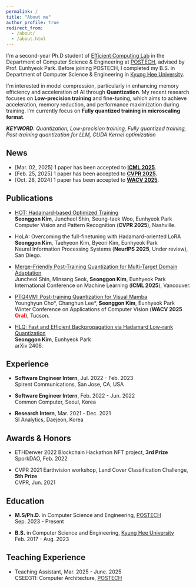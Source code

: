 ```yaml
---
permalink: /
title: "About me"
author_profile: true
redirect_from: 
  - /about/
  - /about.html
---
```


I'm a second-year Ph.D student of [Efficient Computing Lab](https://sites.google.com/view/eh-p) in the Department of Computer Science & Engineering at [POSTECH](https://www.postech.ac.kr), advised by Prof. Eunhyeok Park. Before joining POSTECH, I completed my B.S. in Department of Computer Science & Engineering in [Kyung Hee University](https://www.khu.ac.kr).

I'm interested in model compression, particularly in enhancing memory efficiency and acceleration of AI through **Quantization**. My recent research focuses on **Low-precision training** and fine-tuning, which aims to achieve acceleration, memory reduction, and performance maximization during training. I’m currently focus on **Fully quantized training in microscaling format**.

_**KEYWORD**: Quantization, Low-precision training, Fully quantized training, Post-training quantization for LLM, CUDA Kernel optimization_


News
-----
- [Mar. 02, 2025] 1 paper has been accepted to [**ICML 2025**](https://icml.cc//).
- [Feb. 25, 2025] 1 paper has been accepted to [**CVPR 2025**](https://cvpr.thecvf.com/).
- [Oct. 28, 2024] 1 paper has been accepted to [**WACV 2025**](https://wacv2025.thecvf.com/).


Publications
-----

- [HOT: Hadamard-based Optimized Training](https://arxiv.org/abs/2503.21261)  
**Seonggon Kim**, Juncheol Shin, Seung-taek Woo, Eunhyeok Park  
Computer Vision and Pattern Recognition (**CVPR 2025**), Nashville.

- HoLA: Overcoming the full-finetuning with Hadamard-oriented LoRA  
**Seonggon Kim**, Taehyeon Kim, Byeori Kim, Eunhyeok Park  
Neural Information Processing Systems (**NeurIPS 2025**, Under review), San Diego.

- [Merge-Friendly Post-Training Quantization for Multi-Target Domain Adaptation](https://arxiv.org/abs/2505.23651)  
Juncheol Shin, Minsang Seok, **Seonggon Kim**, Eunhyeok Park  
International Conference on Machine Learning (**ICML 2025**), Vancouver.

- [PTQ4VM: Post-training Quantization for Visual Mamba](https://arxiv.org/abs/2412.20386)  
Younghyun Cho\*, Changhun Lee\*, **Seonggon Kim**, Eunhyeok Park  
Winter Conference on Applications of Computer Vision (**WACV 2025 <span style="color:red">Oral</span>**), Tucson.

- [HLQ: Fast and Efficient Backpropagation via Hadamard Low-rank Quantization](https://arxiv.org/abs/2406.15102)  
**Seonggon Kim**, Eunhyeok Park  
arXiv 2406.


Experience
-----
- **Software Engineer Intern**, Jul. 2022 - Feb. 2023   
Spirent Communications, San Jose, CA, USA

- **Software Engineer Intern**, Feb. 2022 - Jun. 2022  
Common Computer, Seoul, Korea

- **Research Intern**, Mar. 2021 - Dec. 2021  
SI Analytics, Daejeon, Korea


Awards & Honors
-----
- ETHDenver 2022 Blockchain Hackathon NFT project, **3rd Prize**  
SporkDAO, Feb. 2022

- CVPR 2021 Earthvision workshop, Land Cover Classification Challenge, **5th Prize**  
CVPR, Jun. 2021


Education
-----
- **M.S/Ph.D.** in Computer Science and Engineering, [POSTECH](https://www.postech.ac.kr)  
Sep. 2023 - Present

- **B.S.** in Computer Science and Engineering, [Kyung Hee University](https://www.khu.ac.kr)  
Feb. 2017 - Aug. 2023

Teaching Experience
-----
- Teaching Assistant, Mar. 2025 - June. 2025  
CSED311: Computer Architecture, [POSTECH](https://www.postech.ac.kr) 
